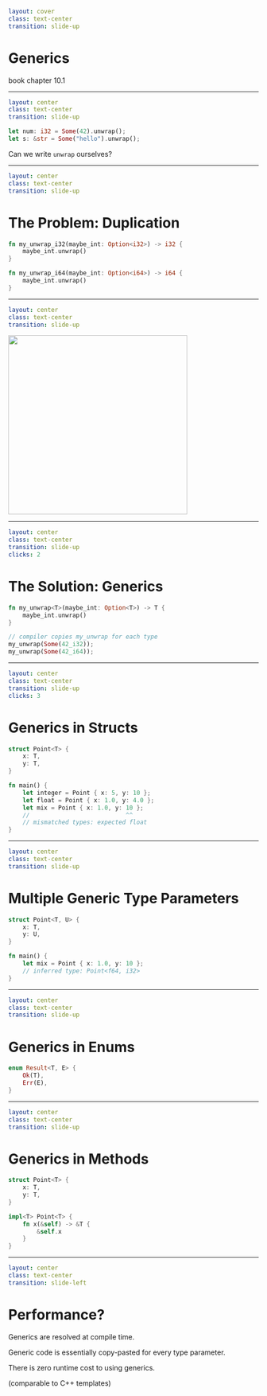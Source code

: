 ```yaml
layout: cover
class: text-center
transition: slide-up
```

# Generics

book chapter 10.1

<Nr />

---

```yaml
layout: center
class: text-center
transition: slide-up
```

```rust
let num: i32 = Some(42).unwrap();
let s: &str = Some("hello").unwrap();
```

Can we write `unwrap` ourselves?

<Nr />

---

```yaml
layout: center
class: text-center
transition: slide-up
```

# The Problem: Duplication

```rust
fn my_unwrap_i32(maybe_int: Option<i32>) -> i32 {
    maybe_int.unwrap()
}

fn my_unwrap_i64(maybe_int: Option<i64>) -> i64 {
    maybe_int.unwrap()
}
```

<div
    style="background-color: red"
    class="h-0.8 rounded absolute top-62.5 left-103 w-7"
></div>
<div
    style="background-color: red"
    class="h-0.8 rounded absolute top-62.5 left-149 w-7"
></div>
<div
    style="background-color: red"
    class="h-0.8 rounded absolute top-62.5 left-168 w-7"
></div>

<div
    style="background-color: red"
    class="h-0.8 rounded absolute top-82.4 left-103 w-7"
></div>
<div
    style="background-color: red"
    class="h-0.8 rounded absolute top-82.4 left-149 w-7"
></div>
<div
    style="background-color: red"
    class="h-0.8 rounded absolute top-82.4 left-168 w-7"
></div>

<Nr />

---

```yaml
layout: center
class: text-center
transition: slide-up
```

<img
    src="/void_star.png"
    style="height: 360px"
/>

<Nr />

---

```yaml
layout: center
class: text-center
transition: slide-up
clicks: 2
```

# The Solution: Generics

```rust {1-3|5-7|all}
fn my_unwrap<T>(maybe_int: Option<T>) -> T {
    maybe_int.unwrap()
}

// compiler copies my_unwrap for each type
my_unwrap(Some(42_i32));
my_unwrap(Some(42_i64));
```

<div
    style="background-color: red"
    class="h-0.8 rounded absolute top-62.5 left-106 w-7"
    v-click="[0,1]"
></div>
<div
    style="background-color: red"
    class="h-0.8 rounded absolute top-62.5 left-152.2 w-3"
    v-click="[0,1]"
></div>
<div
    style="background-color: red"
    class="h-0.8 rounded absolute top-62.5 left-167 w-3"
    v-click="[0,1]"
></div>

<div
    style="background-color: red"
    class="h-0.8 rounded absolute top-87 left-119.5 w-6"
    v-click="[1,2]"
></div>
<div
    style="background-color: red"
    class="h-0.8 rounded absolute top-92 left-119.5 w-6"
    v-click="[1,2]"
></div>

<Nr />

---

```yaml
layout: center
class: text-center
transition: slide-up
clicks: 3
```

# Generics in Structs

```rust {1-4|6-8,12|2-3,6,9-12|all}
struct Point<T> {
    x: T,
    y: T,
}

fn main() {
    let integer = Point { x: 5, y: 10 };
    let float = Point { x: 1.0, y: 4.0 };
    let mix = Point { x: 1.0, y: 10 };
    //                           ^^
    // mismatched types: expected float
}
```

<div
    style="background-color: red"
    class="h-0.8 rounded absolute top-50 left-110 w-5.5"
    v-click="[0,1]"
></div>
<div
    style="background-color: red"
    class="h-0.8 rounded absolute top-54.5 left-98.8 w-3"
    v-click="[0,1]"
></div>
<div
    style="background-color: red"
    class="h-0.8 rounded absolute top-59.5 left-98.8 w-3"
    v-click="[0,1]"
></div>

<div
    style="background-color: red"
    class="h-0.8 rounded absolute top-79.5 left-145 w-3"
    v-click="[1,2]"
></div>
<div
    style="background-color: red"
    class="h-0.8 rounded absolute top-84.5 left-141 w-7"
    v-click="[1,2]"
></div>

<Nr />

---

```yaml
layout: center
class: text-center
transition: slide-up
```

# Multiple Generic Type Parameters

```rust
struct Point<T, U> {
    x: T,
    y: U,
}

fn main() {
    let mix = Point { x: 1.0, y: 10 };
    // inferred type: Point<f64, i32>
}
```

<Nr />

---

```yaml
layout: center
class: text-center
transition: slide-up
```

# Generics in Enums

```rust
enum Result<T, E> {
    Ok(T),
    Err(E),
}
```

<Nr />

---

```yaml
layout: center
class: text-center
transition: slide-up
```

# Generics in Methods

```rust
struct Point<T> {
    x: T,
    y: T,
}

impl<T> Point<T> {
    fn x(&self) -> &T {
        &self.x
    }
}
```

<div
    style="background-color: red"
    class="h-0.8 rounded absolute top-79.5 left-101.8 w-6.5"
></div>
<div
    style="background-color: red"
    class="h-0.8 rounded absolute top-79.5 left-120.8 w-6.5"
></div>
<div
    style="background-color: red"
    class="h-0.8 rounded absolute top-84.5 left-133.5 w-5"
></div>

<Nr />

---

```yaml
layout: center
class: text-center
transition: slide-left
```

# Performance?

<div></div>

Generics are resolved at compile time.

Generic code is essentially copy-pasted for every type parameter.

There is zero runtime cost to using generics.

(comparable to C++ templates)
